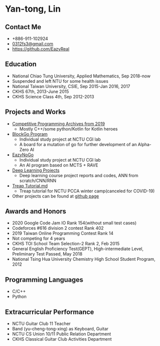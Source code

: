 # Yan-tong, Lin

## Contact Me

* +886-911-102924
* 0312fs3@gmail.com
* https://github.com/EazyReal

## Education

* National Chiao Tung University, Applied Mathematics, Sep 2018-now
* Suspended and left NTU for some health issues
* National Taiwan University, CSIE, Sep 2015-Jan 2016, 2017
* CKHS 67th, 2013-June 2015
* CKHS Science Class 4th, Sep 2012-2013

## Projects and Works

* [Competitive Programming Archives from 2019](https://github.com/EazyReal/CompetitveProgramming)
    * Mostly C++/some python/Kotlin for Kotlin heroes
* [BlockGo Program](https://github.com/EazyReal/BlockGoZero)
    * Individual study project at NCTU CGI lab
    * A board for a mutation of go for further development of an Alpha-Zero AI
* [EazyNoGo](https://github.com/EazyReal/EazyNoGo)
    * Individual study project at NCTU CGI lab
    * An AI program based on MCTS + RAVE
* [Deep Learning Projects](https://github.com/EazyReal/NCTU2019fall_DeepLearning/blob/master/HW3/HW3%20Report.pdf)
    * Deep learning course project reports and codes, ANN from scratch/CNN/RNN
* [Treap Tutorial.md](/9Hw3BAv8RhecludOcMEsvw)
    * Treap tutorial for NCTU PCCA winter camp(canceled for COVID-19)
* Other projects can be found at [github page](https://github.com/EazyReal)

## Awards and Honors

* 2020 Google Code Jam IO Rank 154(without small test cases)
* Codeforces #616 division 2 contest Rank 402
* 2019 Taiwan Online Programming Contest Rank 14
* Not competing for 4 years
* CKHS TOI School Team Selection-2 Rank 2, Feb 2015 
* General English Proficiency Test(GEPT), High-intermediate Level, Preliminary Test Passed, May 2018 
* National Tsing Hua University Chemistry High School Student Program, 2012

## Programming Languages

* C/C++
* Python

## Extracurricular Performance

* NCTU Guitar Club 11 Teacher
* Band (yu-cheng-tong-xing) as Keyboard, Guitar
* NCTU CS Union 10/11 Public Relation Department
* CKHS Classical Guitar Club Activities Department 

